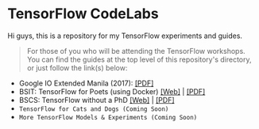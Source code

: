 # TensorFlow CodeLabs
Hi guys, this is a repository for my TensorFlow experiments and guides.

> For those of you who will be attending the TensorFlow workshops. You can find the guides at the top level of this repository's directory, or just follow the link(s) below:

- Google IO Extended Manila (2017): [[PDF]](https://github.com/fraureus/tnsrflw-codelabs/blob/master/Machine%20Learning%20and%20TensorFlow.pdf)
- BSIT: TensorFlow for Poets (using Docker) [[Web]](https://github.com/fraureus/tnsrflw-codelabs/blob/master/tnsrflw-docker-setup-guide-windows.ipynb) | [[PDF]](https://github.com/fraureus/tnsrflw-codelabs/blob/master/tnsrflw-docker-setup-guide-windows.pdf)
- BSCS: TensorFlow without a PhD [[Web]](https://github.com/fraureus/tnsrflw-codelabs/blob/master/tnsrflw-deeplrn-without-a-phd-setup-guide.ipynb) | [[PDF]](https://github.com/fraureus/tnsrflw-codelabs/blob/master/tnsrflw-deeplrn-without-a-phd-setup-guide.ipynb)
- `TensorFlow for Cats and Dogs (Coming Soon)`
- `More TensorFlow Models & Experiments (Coming Soon)`
